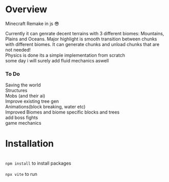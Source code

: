 <h1>Overview</h1>
Minecraft Remake in js 😎

Currently it can genrate decent terrains with 3 different biomes: Mountains, Plains and Oceans. Major highlight is smooth transition between chunks with different biomes.
It can generate chunks and unload chunks that are not needed!
<br>
Physics is done its a simple implementation from scratch<br>
some day i will surely add fluid mechanics aswell <br>

<h3>To Do</h3>

Saving the world<br>
Structures<br>
Mobs (and their ai)<br>
Improve existing tree gen<br>
Animations(block breaking, water etc)<br>
Improved Biomes and biome specific blocks and trees<br>
add boss fights<br>
game mechanics <br>

<h1>Installation</h1><br>
<code>npm install</code> to install packages<br>
<br><code>npx vite</code> to run

